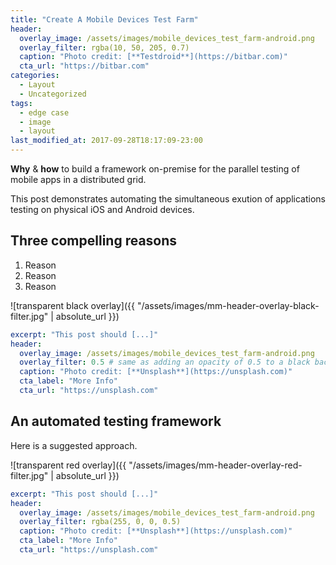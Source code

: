 ```yaml
---
title: "Create A Mobile Devices Test Farm"
header:
  overlay_image: /assets/images/mobile_devices_test_farm-android.png
  overlay_filter: rgba(10, 50, 205, 0.7)
  caption: "Photo credit: [**Testdroid**](https://bitbar.com)"
  cta_url: "https://bitbar.com"
categories:
  - Layout
  - Uncategorized
tags:
  - edge case
  - image
  - layout
last_modified_at: 2017-09-28T18:17:09-23:00
---
```


**Why** & **how** to build a framework on-premise for the parallel testing of mobile apps in a distributed grid.

This post demonstrates automating the simultaneous exution of applications testing on physical iOS and Android devices.

## Three compelling reasons
1) Reason  
2) Reason  
3) Reason  

![transparent black overlay]({{ "/assets/images/mm-header-overlay-black-filter.jpg" | absolute_url }})

```yaml
excerpt: "This post should [...]"
header:
  overlay_image: /assets/images/mobile_devices_test_farm-android.png
  overlay_filter: 0.5 # same as adding an opacity of 0.5 to a black background
  caption: "Photo credit: [**Unsplash**](https://unsplash.com)"
  cta_label: "More Info"
  cta_url: "https://unsplash.com"
```


## An automated testing framework

Here is a suggested approach.

![transparent red overlay]({{ "/assets/images/mm-header-overlay-red-filter.jpg" | absolute_url }})

```yaml
excerpt: "This post should [...]"
header:
  overlay_image: /assets/images/mobile_devices_test_farm-android.png
  overlay_filter: rgba(255, 0, 0, 0.5)
  caption: "Photo credit: [**Unsplash**](https://unsplash.com)"
  cta_label: "More Info"
  cta_url: "https://unsplash.com"
```